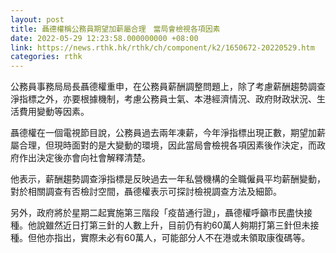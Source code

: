 ```yaml
---
layout: post
title: 聶德權稱公務員期望加薪屬合理　當局會檢視各項因素
date: 2022-05-29 12:23:58.000000000 +08:00
link: https://news.rthk.hk/rthk/ch/component/k2/1650672-20220529.htm
categories: rthk
---
```


公務員事務局局長聶德權重申，在公務員薪酬調整問題上，除了考慮薪酬趨勢調查淨指標之外，亦要根據機制，考慮公務員士氣、本港經濟情況、政府財政狀況、生活費用變動等因素。

聶德權在一個電視節目說，公務員過去兩年凍薪，今年淨指標出現正數，期望加薪屬合理，但現時面對的是大變動的環境，因此當局會檢視各項因素後作決定，而政府作出決定後亦會向社會解釋清楚。

他表示，薪酬趨勢調查淨指標是反映過去一年私營機構的全職僱員平均薪酬變動，對於相關調查有否檢討空間，聶德權表示可探討檢視調查方法及細節。

另外，政府將於星期二起實施第三階段「疫苗通行證」，聶德權呼籲市民盡快接種。他說雖然近日打第三針的人數上升，目前仍有約60萬人夠期打第三針但未接種。但他亦指出，實際未必有60萬人，可能部分人不在港或未領取康復碼等。
